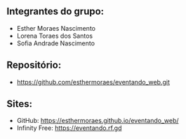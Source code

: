 ## Integrantes do grupo:
* Esther Moraes Nascimento
* Lorena Toraes dos Santos
* Sofia Andrade Nascimento

## Repositório:
* https://github.com/esthermoraes/eventando_web.git

## Sites:
* GitHub: https://esthermoraes.github.io/eventando_web/
* Infinity Free: https://eventando.rf.gd
